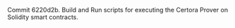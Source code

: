 Commit 6220d2b.                    Build and Run scripts for executing the Certora Prover on Solidity smart contracts.